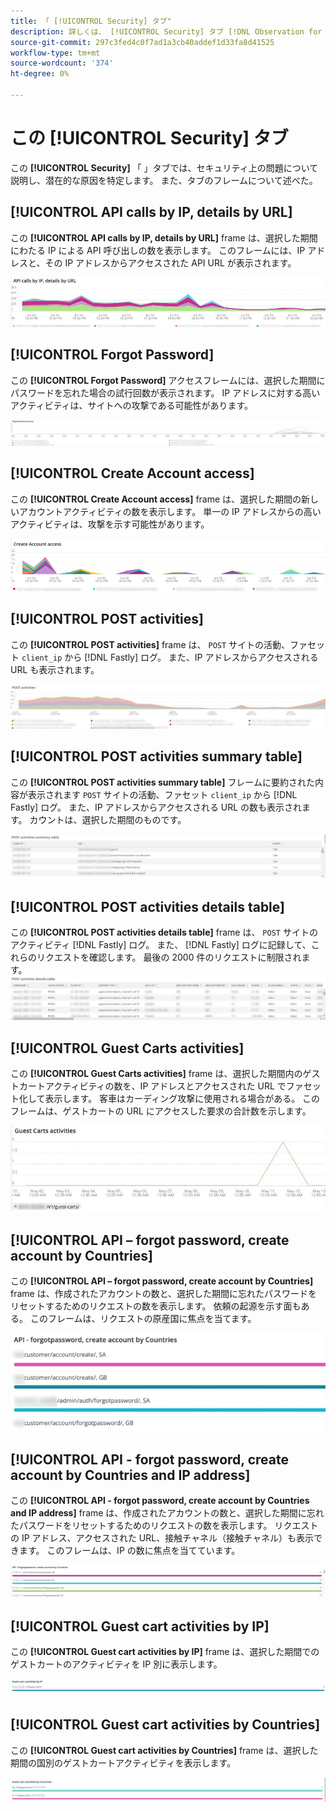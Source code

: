 ```yaml
---
title: 「 [!UICONTROL Security] タブ"
description: 詳しくは、 [!UICONTROL Security] タブ [!DNL Observation for Adobe Commerce].
source-git-commit: 297c3fed4c0f7ad1a3cb40addef1d33fa8d41525
workflow-type: tm+mt
source-wordcount: '374'
ht-degree: 0%

---
```



# この [!UICONTROL Security] タブ

この **[!UICONTROL Security]** 「 」タブでは、セキュリティ上の問題について説明し、潜在的な原因を特定します。 また、タブのフレームについて述べた。

## [!UICONTROL API calls by IP, details by URL]

この **[!UICONTROL API calls by IP, details by URL]** frame は、選択した期間にわたる IP による API 呼び出しの数を表示します。 このフレームには、IP アドレスと、その IP アドレスからアクセスされた API URL が表示されます。

![IP による API 呼び出し](../../assets/tools/observation-for-adobe-commerce/calls-by-ip.jpg)

## [!UICONTROL Forgot Password]

この **[!UICONTROL Forgot Password]** アクセスフレームには、選択した期間にパスワードを忘れた場合の試行回数が表示されます。 IP アドレスに対する高いアクティビティは、サイトへの攻撃である可能性があります。

![パスワードを忘れた場合](../../assets/tools/observation-for-adobe-commerce/forgot-password.jpg)

## [!UICONTROL Create Account access]

この **[!UICONTROL Create Account access]** frame は、選択した期間の新しいアカウントアクティビティの数を表示します。 単一の IP アドレスからの高いアクティビティは、攻撃を示す可能性があります。

![create-account-access](../../assets/tools/observation-for-adobe-commerce/create-account-access.png)

## [!UICONTROL POST activities]

この **[!UICONTROL POST activities]** frame は、 `POST` サイトの活動、ファセット `client_ip` から [!DNL Fastly] ログ。 また、IP アドレスからアクセスされる URL も表示されます。

![POST — アクティビティ](../../assets/tools/observation-for-adobe-commerce/POST-activities.jpg)

## [!UICONTROL POST activities summary table]

この **[!UICONTROL POST activities summary table]** フレームに要約された内容が表示されます `POST` サイトの活動、ファセット `client_ip` から [!DNL Fastly] ログ。 また、IP アドレスからアクセスされる URL の数も表示されます。 カウントは、選択した期間のものです。

![POST — アクティビティ — 概要](../../assets/tools/observation-for-adobe-commerce/POST-activities-summary.jpg)

## [!UICONTROL POST activities details table]

この **[!UICONTROL POST activities details table]** frame は、 `POST` サイトのアクティビティ [!DNL Fastly] ログ。 また、 [!DNL Fastly] ログに記録して、これらのリクエストを確認します。 最後の 2000 件のリクエストに制限されます。
![POST — アクティビティ — 詳細](../../assets/tools/observation-for-adobe-commerce/POST-activities-details.jpg)

## [!UICONTROL Guest Carts activities]

この **[!UICONTROL Guest Carts activities]** frame は、選択した期間内のゲストカートアクティビティの数を、IP アドレスとアクセスされた URL でファセット化して表示します。 客車はカーディング攻撃に使用される場合がある。 このフレームは、ゲストカートの URL にアクセスした要求の合計数を示します。

![guest-carts-activities](../../assets/tools/observation-for-adobe-commerce/guest-carts-activities.jpg)

## [!UICONTROL API – forgot password, create account by Countries]

この **[!UICONTROL API – forgot password, create account by Countries]** frame は、作成されたアカウントの数と、選択した期間に忘れたパスワードをリセットするためのリクエストの数を表示します。 依頼の起源を示す面もある。 このフレームは、リクエストの原産国に焦点を当てます。

![api-forgot-countries](../../assets/tools/observation-for-adobe-commerce/api-forgot-countries.jpg)

## [!UICONTROL API - forgot password, create account by Countries and IP address]

この **[!UICONTROL API - forgot password, create account by Countries and IP address]** frame は、作成されたアカウントの数と、選択した期間に忘れたパスワードをリセットするためのリクエストの数を表示します。 リクエストの IP アドレス、アクセスされた URL、接触チャネル（接触チャネル）も表示できます。 このフレームは、IP の数に焦点を当てています。

![api-forgot-countries-ip](../../assets/tools/observation-for-adobe-commerce/api-forgot-countries-ip.png)

## [!UICONTROL Guest cart activities by IP]

この **[!UICONTROL Guest cart activities by IP]** frame は、選択した期間でのゲストカートのアクティビティを IP 別に表示します。

![guest-cart-ip](../../assets/tools/observation-for-adobe-commerce/guest-cart-ip.png)

## [!UICONTROL Guest cart activities by Countries]

この **[!UICONTROL Guest cart activities by Countries]** frame は、選択した期間の国別のゲストカートアクティビティを表示します。

![guest-cart-country](../../assets/tools/observation-for-adobe-commerce/guest-cart-country.png)
